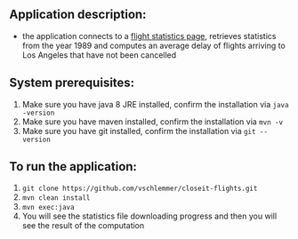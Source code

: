 Application description:
-------------------------
- the application connects to a <a href="http://stat-computing.org/dataexpo/2009/the-data.html">flight statistics page</a>, retrieves statistics from the year 1989 and computes an average delay of flights arriving to Los Angeles that have not been cancelled

System prerequisites:
-------------------------
1) Make sure you have java 8 JRE installed, confirm the installation via `java -version`
2) Make sure you have maven installed, confirm the installation via `mvn -v`
3) Make sure you have git installed, confirm the installation via `git --version`

To run the application:
-------------------------
1) `git clone https://github.com/vschlemmer/closeit-flights.git`
2) `mvn clean install`
3) `mvn exec:java`
4) You will see the statistics file downloading progress and then you will see the result of the computation
